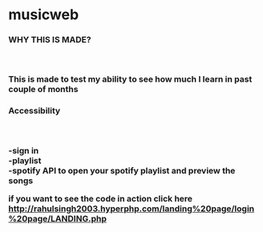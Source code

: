 # musicweb
<h3>WHY THIS IS MADE?<h3><br>
  
This is made to test my ability to see how much I learn in past couple of months<br>
  
<h3>Accessibility<h3><br>
  
-sign in<br>
-playlist<br>
-spotify API to open your spotify playlist and preview the songs<br>

if you want to see the code in action click here http://rahulsingh2003.hyperphp.com/landing%20page/login%20page/LANDING.php
